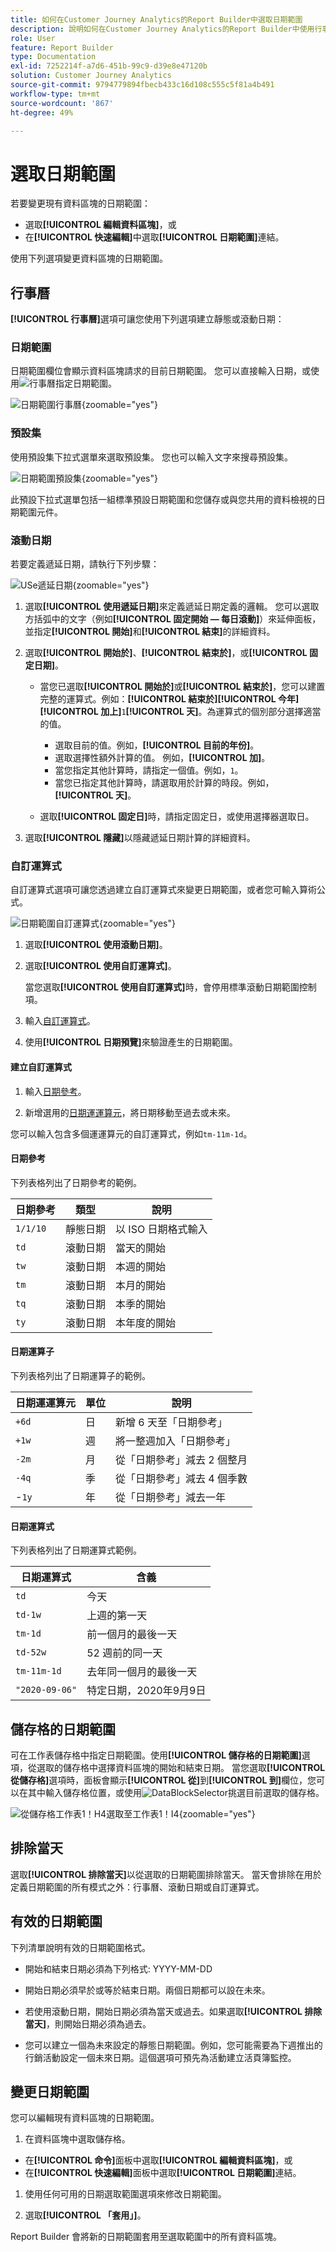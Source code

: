 ```yaml
---
title: 如何在Customer Journey Analytics的Report Builder中選取日期範圍
description: 說明如何在Customer Journey Analytics的Report Builder中使用行事曆、滾動日期和自訂運算式
role: User
feature: Report Builder
type: Documentation
exl-id: 7252214f-a7d6-451b-99c9-d39e8e47120b
solution: Customer Journey Analytics
source-git-commit: 9794779894fbecb433c16d108c555c5f81a4b491
workflow-type: tm+mt
source-wordcount: '867'
ht-degree: 49%

---
```


# 選取日期範圍

若要變更現有資料區塊的日期範圍：

- 選取&#x200B;**[!UICONTROL 編輯資料區塊]**，或
- 在&#x200B;**[!UICONTROL 快速編輯]**&#x200B;中選取&#x200B;**[!UICONTROL 日期範圍]**&#x200B;連結。

使用下列選項變更資料區塊的日期範圍。

## 行事曆

**[!UICONTROL 行事曆]**&#x200B;選項可讓您使用下列選項建立靜態或滾動日期：

### 日期範圍

日期範圍欄位會顯示資料區塊請求的目前日期範圍。 您可以直接輸入日期，或使用![行事曆](/help/assets/icons/Calendar.svg)指定日期範圍。

![日期範圍行事曆](assets/date-range-calendar.png){zoomable="yes"}

### 預設集

使用預設集下拉式選單來選取預設集。 您也可以輸入文字來搜尋預設集。

![日期範圍預設集](assets/date-range-presets.png){zoomable="yes"}

此預設下拉式選單包括一組標準預設日期範圍和您儲存或與您共用的資料檢視的日期範圍元件。

### 滾動日期

若要定義遞延日期，請執行下列步驟：

![USe遞延日期](assets/date-range-rolling-date.png){zoomable="yes"}

1. 選取&#x200B;**[!UICONTROL 使用遞延日期]**&#x200B;來定義遞延日期定義的邏輯。 您可以選取方括弧中的文字（例如&#x200B;**[!UICONTROL 固定開始 — 每日滾動]**）來延伸面板，並指定&#x200B;**[!UICONTROL 開始]**&#x200B;和&#x200B;**[!UICONTROL 結束]**&#x200B;的詳細資料。

1. 選取&#x200B;**[!UICONTROL 開始於]**、**[!UICONTROL 結束於]**，或&#x200B;**[!UICONTROL 固定日期]**。

   - 當您已選取&#x200B;**[!UICONTROL 開始於]**&#x200B;或&#x200B;**[!UICONTROL 結束於]**，您可以建置完整的運算式。例如：**[!UICONTROL 結束於]****[!UICONTROL 今年]****[!UICONTROL 加上]**`1`**[!UICONTROL 天]**。為運算式的個別部分選擇適當的值。

      - 選取目前的值。例如，**[!UICONTROL 目前的年份]**。
      - 選取選擇性額外計算的值。 例如，**[!UICONTROL 加]**。
      - 當您指定其他計算時，請指定一個值。例如，`1`。
      - 當您已指定其他計算時，請選取用於計算的時段。例如，**[!UICONTROL 天]**。

   - 選取&#x200B;**[!UICONTROL 固定日]**&#x200B;時，請指定固定日，或使用選擇器選取日。

1. 選取&#x200B;**[!UICONTROL 隱藏]**&#x200B;以隱藏遞延日期計算的詳細資料。


### 自訂運算式

自訂運算式選項可讓您透過建立自訂運算式來變更日期範圍，或者您可輸入算術公式。

![日期範圍自訂運算式](assets/date-range-custom-expression.png){zoomable="yes"}

1. 選取&#x200B;**[!UICONTROL 使用滾動日期]**。

1. 選取&#x200B;**[!UICONTROL 使用自訂運算式]**。

   當您選取&#x200B;**[!UICONTROL 使用自訂運算式]**&#x200B;時，會停用標準滾動日期範圍控制項。

1. 輸入[自訂運算式](#create-a-custom-expression)。

1. 使用&#x200B;**[!UICONTROL 日期預覽]**&#x200B;來驗證產生的日期範圍。

#### 建立自訂運算式

1. 輸入[日期參考](#date-references)。

1. 新增選用的[日期運運算元](#date-operators)，將日期移動至過去或未來。

您可以輸入包含多個運運算元的自訂運算式，例如`tm-11m-1d`。

#### 日期參考

下列表格列出了日期參考的範例。

| 日期參考 | 類型 | 說明 |
|----------------|--------------|----------------------------|
| `1/1/10` | 靜態日期 | 以 ISO 日期格式輸入 |
| `td` | 滾動日期 | 當天的開始 |
| `tw` | 滾動日期 | 本週的開始 |
| `tm` | 滾動日期 | 本月的開始 |
| `tq` | 滾動日期 | 本季的開始 |
| `ty` | 滾動日期 | 本年度的開始 |

#### 日期運算子

下列表格列出了日期運算子的範例。

| 日期運運算元 | 單位 | 說明 |
|----------------|---------|--------------------|
| `+6d` | 日 | 新增 6 天至「日期參考」 |
| `+1w` | 週 | 將一整週加入「日期參考」 |
| `-2m` | 月 | 從「日期參考」減去 2 個整月 |
| `-4q` | 季 | 從「日期參考」減去 4 個季數 |
| -`1y` | 年 | 從「日期參考」減去一年 |

#### 日期運算式

下列表格列出了日期運算式範例。

| 日期運算式 | 含義 |
|-----------------|--------------------------------------|
| `td` | 今天 |
| `td-1w` | 上週的第一天 |
| `tm-1d` | 前一個月的最後一天 |
| `td-52w` | 52 週前的同一天 |
| `tm-11m-1d` | 去年同一個月的最後一天 |
| `"2020-09-06"` | 特定日期，2020年9月9日 |



## 儲存格的日期範圍

可在工作表儲存格中指定日期範圍。使用&#x200B;**[!UICONTROL 儲存格的日期範圍]**&#x200B;選項，從選取的儲存格中選擇資料區塊的開始和結束日期。 當您選取&#x200B;**[!UICONTROL 從儲存格]**&#x200B;選項時，面板會顯示&#x200B;**[!UICONTROL 從]**&#x200B;到&#x200B;**[!UICONTROL 到]**&#x200B;欄位，您可以在其中輸入儲存格位置，或使用![DataBlockSelector](/help/assets/icons/DataBlockSelector.svg)挑選目前選取的儲存格。

![從儲存格工作表1！H4選取至工作表1！I4](./assets/date-range-from-cell.png){zoomable="yes"}


## 排除當天

選取&#x200B;**[!UICONTROL 排除當天]**&#x200B;以從選取的日期範圍排除當天。 當天會排除在用於定義日期範圍的所有模式之外：行事曆、滾動日期或自訂運算式。


## 有效的日期範圍

下列清單說明有效的日期範圍格式。

- 開始和結束日期必須為下列格式: YYYY-MM-DD

- 開始日期必須早於或等於結束日期。兩個日期都可以設在未來。

- 若使用滾動日期，開始日期必須為當天或過去。如果選取&#x200B;**[!UICONTROL 排除當天]**，則開始日期必須為過去。

- 您可以建立一個為未來設定的靜態日期範圍。例如，您可能需要為下週推出的行銷活動設定一個未來日期。這個選項可預先為活動建立活頁簿監控。

## 變更日期範圍

您可以編輯現有資料區塊的日期範圍。

1. 在資料區塊中選取儲存格。

- 在&#x200B;**[!UICONTROL 命令]**&#x200B;面板中選取&#x200B;**[!UICONTROL 編輯資料區塊]**，或
- 在&#x200B;**[!UICONTROL 快速編輯]**&#x200B;面板中選取&#x200B;**[!UICONTROL 日期範圍]**&#x200B;連結。

1. 使用任何可用的日期選取範圍選項來修改日期範圍。

1. 選取&#x200B;**[!UICONTROL 「套用」]**。

Report Builder 會將新的日期範圍套用至選取範圍中的所有資料區塊。
